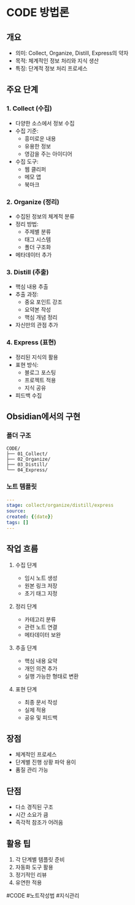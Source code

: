 # CODE 방법론

## 개요
- 의미: Collect, Organize, Distill, Express의 약자
- 목적: 체계적인 정보 처리와 지식 생산
- 특징: 단계적 정보 처리 프로세스

## 주요 단계
### 1. Collect (수집)
- 다양한 소스에서 정보 수집
- 수집 기준:
  - 흥미로운 내용
  - 유용한 정보
  - 영감을 주는 아이디어
- 수집 도구:
  - 웹 클리퍼
  - 메모 앱
  - 북마크

### 2. Organize (정리)
- 수집된 정보의 체계적 분류
- 정리 방법:
  - 주제별 분류
  - 태그 시스템
  - 폴더 구조화
- 메타데이터 추가

### 3. Distill (추출)
- 핵심 내용 추출
- 추출 과정:
  - 중요 포인트 강조
  - 요약본 작성
  - 핵심 개념 정리
- 자신만의 관점 추가

### 4. Express (표현)
- 정리된 지식의 활용
- 표현 방식:
  - 블로그 포스팅
  - 프로젝트 적용
  - 지식 공유
- 피드백 수집

## Obsidian에서의 구현
### 폴더 구조
```
CODE/
├── 01_Collect/
├── 02_Organize/
├── 03_Distill/
└── 04_Express/
```

### 노트 템플릿
```yaml
---
stage: collect/organize/distill/express
source: 
created: {{date}}
tags: []
---
```

## 작업 흐름
1. 수집 단계
   - 임시 노트 생성
   - 원본 링크 저장
   - 초기 태그 지정

2. 정리 단계
   - 카테고리 분류
   - 관련 노트 연결
   - 메타데이터 보완

3. 추출 단계
   - 핵심 내용 요약
   - 개인 의견 추가
   - 실행 가능한 형태로 변환

4. 표현 단계
   - 최종 문서 작성
   - 실제 적용
   - 공유 및 피드백

## 장점
- 체계적인 프로세스
- 단계별 진행 상황 파악 용이
- 품질 관리 가능

## 단점
- 다소 경직된 구조
- 시간 소요가 큼
- 즉각적 참조가 어려움

## 활용 팁
1. 각 단계별 템플릿 준비
2. 자동화 도구 활용
3. 정기적인 리뷰
4. 유연한 적용

#CODE #노트작성법 #지식관리
